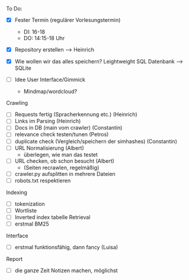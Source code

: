 To Do:

- [x] Fester Termin (regulärer Vorlesungstermin)
  - DI: 16-18
  - DO: 14:15-18 Uhr

- [x] Repository erstellen —> Heinrich

- [x] Wie wollen wir das alles speichern? Leightweight SQL Datenbank —> SQLite

- [ ] Idee User Interface/Gimmick
  - Mindmap/wordcloud?



Crawling
- [ ] Requests fertig (Spracherkennung etc.) (Heinrich)
- [ ] Links im Parsing (Heinrich)
- [ ] Docs in DB (main vom crawler) (Constantin)
- [ ] relevance check testen/tunen (Petros)
- [ ] duplicate check (Vergleich/speichern der simhashes) (Constantin)
- [ ] URL Normalisierung (Albert)
  - überlegen, wie man das testet
- [ ] URL checken, ob schon besucht (Albert)
  - (Seiten recrawlen, regelmäßig)
- [ ] crawler.py aufsplitten in mehrere Dateien
- [ ] robots.txt respektieren

Indexing
- [ ] tokenization
- [ ] Wortliste
- [ ] Inverted index tabelle
Retrieval
- [ ] erstmal BM25

Interface
- [ ] erstmal funktionsfähig, dann fancy (Luisa)

Report
- [ ] die ganze Zeit Notizen machen, möglichst